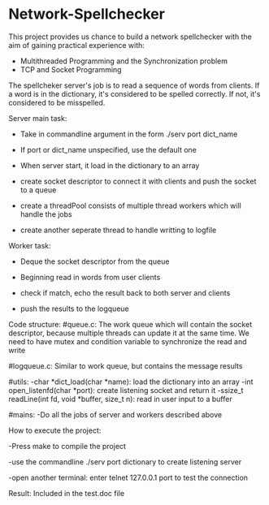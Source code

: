 # Network-Spellchecker

This project provides us chance to build a network spellchecker with the aim of gaining practical experience with:

- Multithreaded Programming and the Synchronization problem
- TCP and Socket Programming

The spellcheker server's job is to read a sequence of words from clients. If a word is in the dictionary, it's considered
to be spelled correctly. If not, it's considered to be misspelled.

Server main task:
 - Take in commandline argument in the form ./serv port dict_name
 
 - If port or dict_name unspecified, use the default one
    
 - When server start, it load in the dictionary to an array
 
 - create socket descriptor to connect it with clients and push the socket to a queue
 
 - create a threadPool consists of multiple thread workers which will handle the jobs

 - create another seperate thread to handle writting to logfile

Worker task:

- Deque the socket descriptor from the queue
  
- Beginning read in words from user clients

- check if match, echo the result back to both server and clients

- push the results to the logqueue

Code structure:
#queue.c:
The work queue which will contain the socket descriptor, because multiple threads can update it at the same time. We need to 
have mutex and condition variable to synchronize the read and write

#logqueue.c:
Similar to work queue, but contains the message results

#utils:
-char *dict_load(char *name): load the dictionary into an array
-int open_listenfd(char *port): create listening socket and return it
-ssize_t readLine(int fd, void *buffer, size_t n): read in user input to a buffer

#mains:
-Do all the jobs of server and workers described above

How to execute the project:

-Press make to compile the project

-use the commandline ./serv port dictionary to create listening server

-open another terminal: enter telnet 127.0.0.1 port to test the connection

Result:
Included in the test.doc file
